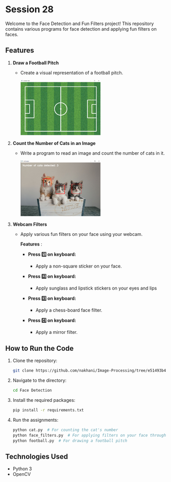 # Session 28 

Welcome to the Face Detection and Fun Filters project! This repository contains various programs for face detection and applying fun filters on faces. 

## Features

1. **Draw a Football Pitch**
   - Create a visual representation of a football pitch.

     <img src="football_pitch/Untitled.png" width = "250">

2. **Count the Number of Cats in an Image**
   - Write a program to read an image and count the number of cats in it.

     <img src="cat_counter/Untitled.png" width = "250">

3. **Webcam Filters**
   - Apply various fun filters on your face using your webcam.

     **Features** :

      - **Press 1️⃣ on keyboard:**
         - Apply a non-square sticker on your face.

     - **Press 2️⃣ on keyboard:**
         - Apply sunglass and lipstick stickers on your eyes and lips 

     - **Press 3️⃣ on keyboard:**
         - Apply a chess-board face filter.

     - **Press 4️⃣ on keyboard:**
         - Apply a mirror filter.

## How to Run the Code
1. Clone the repository:
   ```sh
   git clone https://github.com/nakhani/Image-Processing/tree/e51493b4911ddf24b3b249e217b0b64934644981/Face%20Detection
   ```

2. Navigate to the directory:
   ```sh
   cd Face Detection
   ```

3. Install the required packages:
   ```sh
   pip install -r requirements.txt
   ```

4. Run the assignments:
   ```sh
   python cat.py  # For counting the cat's number
   python face_filters.py  # For applying filters on your face through webcam
   python football.py  # For drawing a football pitch
   
   ```

## Technologies Used
- Python 3
- OpenCV
